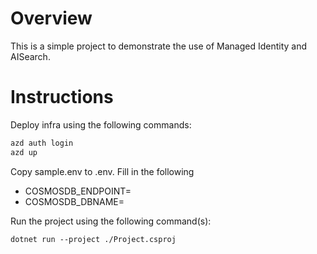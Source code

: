 # Overview
This is a simple project to demonstrate the use of Managed Identity and AISearch.

# Instructions

Deploy infra using the following commands:
```bash
azd auth login
azd up
```

Copy sample.env to .env.
Fill in the following
- COSMOSDB_ENDPOINT=
- COSMOSDB_DBNAME=

Run the project using the following command(s):

```
dotnet run --project ./Project.csproj
```